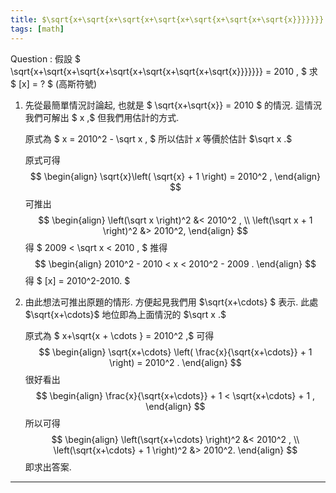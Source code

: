 ```yaml
---
title: $\sqrt{x+\sqrt{x+\sqrt{x+\sqrt{x+\sqrt{x+\sqrt{x+\sqrt{x}}}}}}} = 2010  $
tags: [math]
---
```


Question
: 假設 
$ \sqrt{x+\sqrt{x+\sqrt{x+\sqrt{x+\sqrt{x+\sqrt{x+\sqrt{x}}}}}}} = 2010 , $
求 $ [x] = ? $ (高斯符號)

1. 先從最簡單情況討論起, 也就是 
   $ \sqrt{x+\sqrt{x}}  =  2010 $ 
   的情況. 這情況我們可解出 $ x ,$ 但我們用估計的方式.
   
   原式為 $ x = 2010^2 - \sqrt x , $
   所以估計 $x$ 等價於估計 $\sqrt x .$

   原式可得
   $$ 
   \begin{align}
   \sqrt{x}\left( \sqrt{x} + 1  \right) = 2010^2 ,    
   \end{align}
   $$
   可推出
   $$ 
   \begin{align}
   \left(\sqrt x \right)^2 &< 2010^2 ,  \\
   \left(\sqrt x  + 1 \right)^2 &> 2010^2,
   \end{align}
   $$
   得 $ 2009 <  \sqrt x < 2010 , $
   推得
   $$
   \begin{align}
   2010^2 - 2010  < x  < 2010^2 - 2009 .   
   \end{align}
   $$
   得 
   $ [x] = 2010^2-2010. $

2. 由此想法可推出原題的情形. 方便起見我們用 $\sqrt{x+\cdots} $ 表示.
   此處 $\sqrt{x+\cdots}$ 地位即為上面情況的 $\sqrt x .$

   原式為 
   $ x+\sqrt{x + \cdots }  =  2010^2 ,$
   可得
   $$ 
   \begin{align}
   \sqrt{x+\cdots} \left( \frac{x}{\sqrt{x+\cdots}} + 1 \right) = 2010^2 .     
   \end{align}
   $$
   很好看出
   $$  
   \begin{align}
   \frac{x}{\sqrt{x+\cdots}} + 1    <  \sqrt{x+\cdots} + 1 ,    
   \end{align}
   $$
   所以可得
   $$ 
   \begin{align}
   \left(\sqrt{x+\cdots} \right)^2 &< 2010^2 ,  \\
   \left(\sqrt{x+\cdots}  + 1 \right)^2 &> 2010^2.
   \end{align}
   $$
   即求出答案.


<!--more-->

---
